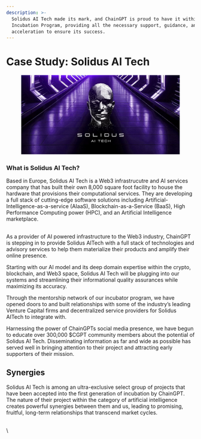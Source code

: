 ```yaml
---
description: >-
  Solidus AI Tech made its mark, and ChainGPT is proud to have it within our
  Incubation Program, providing all the necessary support, guidance, and
  acceleration to ensure its success.
---
```


# Case Study: Solidus AI Tech

<figure><img src="../../.gitbook/assets/Solidus.png" alt=""><figcaption></figcaption></figure>

### What is Solidus AI Tech? <a href="#ff4b" id="ff4b"></a>

Based in Europe, Solidus AI Tech is a Web3 infrastrucutre and AI services company that has built their own 8,000 square foot facility to house the hardware that provisions their computational services. They are developing a full stack of cutting-edge software solutions including Artificial-Intelligence-as-a-service (AIaaS), Blockchain-as-a-Service (BaaS), High Performance Computing power (HPC), and an Artificial Intelligence marketplace.

## &#x20;<a href="#6ace" id="6ace"></a>

As a provider of AI powered infrastructure to the Web3 industry, ChainGPT is stepping in to provide Solidus AITech with a full stack of technologies and advisory services to help them materialize their products and amplify their online presence.

Starting with our AI model and its deep domain expertise within the crypto, blockchain, and Web3 space, Solidus AI Tech will be plugging into our systems and streamlining their informational quality assurances while maximizing its accuracy.

Through the mentorship network of our incubator program, we have opened doors to and built relationships with some of the industry’s leading Venture Capital firms and decentralized service providers for Solidus AITech to integrate with.

Harnessing the power of ChainGPTs social media presence, we have begun to educate over 300,000 $CGPT community members about the potential of Solidus AI Tech. Disseminating information as far and wide as possible has served well in bringing attention to their project and attracting early supporters of their mission.

## Synergies <a href="#54d8" id="54d8"></a>

Solidus AI Tech is among an ultra-exclusive select group of projects that have been accepted into the first generation of incubation by ChainGPT. The nature of their project within the category of artificial intelligence creates powerful synergies between them and us, leading to promising, fruitful, long-term relationships that transcend market cycles.

\
\

